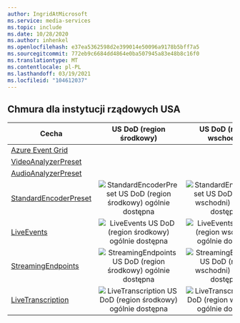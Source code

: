 ```yaml
---
author: IngridAtMicrosoft
ms.service: media-services
ms.topic: include
ms.date: 10/28/2020
ms.author: inhenkel
ms.openlocfilehash: e37ea5362598d2e399014e50096a9178b5bff7a5
ms.sourcegitcommit: 772eb9c6684dd4864e0ba507945a83e48b8c16f0
ms.translationtype: MT
ms.contentlocale: pl-PL
ms.lasthandoff: 03/19/2021
ms.locfileid: "104612037"
---
```

<!--Feature availability in region-->

## <a name="us-government-cloud"></a>Chmura dla instytucji rządowych USA

| Cecha |  US DoD (region środkowy) | US DoD (region wschodni) | US Gov Arizona | US Gov Teksas | US Gov Wirginia | <!-- USNat --> | <!-- USSec--> |
| --- | :---: | :---: | :---: | :---: | :---: | :---: | :---: |
| [Azure Event Grid](../monitoring/reacting-to-media-services-events.md) |<!-- US DoD Central -->  | <!-- US DoD East -->  |<!-- US Gov Arizona-->  |<!--US Gov Texas--> |<!-- US Gov Virginia--> |<!--USNat--> |<!--USSec--> |
| [VideoAnalyzerPreset](../analyzing-video-audio-files-concept.md) |<!-- US DoD Central -->  | <!-- US DoD East -->  |<!-- US Gov Arizona-->  |<!--US Gov Texas--> |<!-- US Gov Virginia--> |<!--USNat--> |<!--USSec--> |
| [AudioAnalyzerPreset](../analyzing-video-audio-files-concept.md) |<!-- US DoD Central -->  | <!-- US DoD East -->  |<!-- US Gov Arizona-->  |<!--US Gov Texas--> |<!-- US Gov Virginia--> |<!--USNat--> |<!--USSec--> |
| [StandardEncoderPreset](../encoding-concept.md) | ![StandardEncoderPreset US DoD (region środkowy) ogólnie dostępna](../media/azure-clouds-regions/ga.svg) | ![StandardEncoderPreset US DoD (region wschodni) ogólnie dostępna](../media/azure-clouds-regions/ga.svg) | ![StandardEncoderPreset US Gov Arizona ogólnie dostępna](../media/azure-clouds-regions/ga.svg) | ![StandardEncoderPreset US Gov Teksas ogólnie dostępna](../media/azure-clouds-regions/ga.svg) | ![StandardEncoderPreset US Gov Wirginia ogólnie dostępna](../media/azure-clouds-regions/ga.svg) |<!-- ![StandardEncoderPreset USNat general availability](../media/azure-clouds-regions/ga.svg)--> |<!-- ![StandardEncoderPreset USSec general availability](../media/azure-clouds-regions/ga.svg)--> |
| [LiveEvents](../live-streaming-overview.md) | ![LiveEvents US DoD (region środkowy) ogólnie dostępna](../media/azure-clouds-regions/ga.svg) | ![LiveEvents US DoD (region wschodni) ogólnie dostępna](../media/azure-clouds-regions/ga.svg) | ![LiveEvents US Gov Arizona ogólnie dostępna](../media/azure-clouds-regions/ga.svg) | ![LiveEvents US Gov Teksas ogólnie dostępna](../media/azure-clouds-regions/ga.svg) | ![LiveEvents US Gov Wirginia ogólnie dostępna](../media/azure-clouds-regions/ga.svg) |<!-- ![LiveEvents USNat general availability](../media/azure-clouds-regions/ga.svg)--> |<!-- ![LiveEvents USSec general availability](../media/azure-clouds-regions/ga.svg)--> |
| [StreamingEndpoints](../streaming-endpoint-concept.md) | ![StreamingEndpoints US DoD (region środkowy) ogólnie dostępna](../media/azure-clouds-regions/ga.svg) | ![StreamingEndpoints US DoD (region wschodni) ogólnie dostępna](../media/azure-clouds-regions/ga.svg) | ![StreamingEndpoints US Gov Arizona ogólnie dostępna](../media/azure-clouds-regions/ga.svg) | ![StreamingEndpoints US Gov Teksas ogólnie dostępna](../media/azure-clouds-regions/ga.svg) | ![StreamingEndpoints US Gov Wirginia ogólnie dostępna](../media/azure-clouds-regions/ga.svg) | <!--![StreamingEndpoints USNat general availability](../media/azure-clouds-regions/ga.svg)--> |<!-- ![StreamingEndpoints USSec general availability](../media/azure-clouds-regions/ga.svg)--> |
| [LiveTranscription](../live-transcription.md) | ![LiveTranscription US DoD (region środkowy) ogólnie dostępna](../media/azure-clouds-regions/ga.svg) | ![LiveTranscription US DoD (region wschodni) ogólnie dostępna](../media/azure-clouds-regions/ga.svg) | ![LiveTranscription US Gov Arizona ogólnie dostępna](../media/azure-clouds-regions/ga.svg) | ![LiveTranscription US Gov Teksas ogólnie dostępna](../media/azure-clouds-regions/ga.svg) | ![LiveTranscription US Gov Wirginia ogólnie dostępna](../media/azure-clouds-regions/ga.svg) |<!-- ![LiveTranscription USNat general availability](../media/azure-clouds-regions/ga.svg)--> |<!-- ![LiveTranscription USSec general availability](../media/azure-clouds-regions/ga.svg)--> |
